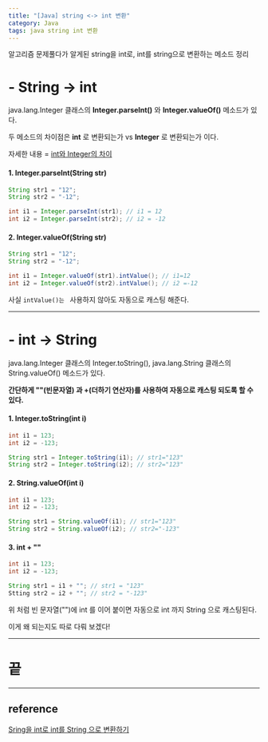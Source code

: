 ```yaml
---
title: "[Java] string <-> int 변환"
category: Java
tags: java string int 변환
---
```

알고리즘 문제풀다가 알게된 string을 int로, int를 string으로 변환하는 메소드 정리

# - String -> int 

java.lang.Integer 클래스의 <b class="text-red">Integer.parseInt()</b> 와 <b class="text-blue">Integer.valueOf()</b> 메소드가 있다.

두 메소드의 차이점은 <b class="text-red">int</b> 로 변환되는가 vs <b class="text-blue">Integer</b>  로 변환되는가 이다.

자세한 내용 = [int와 Integer의 차이](/java/2023/08/21/java-intVSInteger.html)

#### 1. Integer.parseInt(String str)

```java
String str1 = "12";
String str2 = "-12";

int i1 = Integer.parseInt(str1); // i1 = 12
int i2 = Integer.parseInt(str2); // i2 = -12
```

#### 2. Integer.valueOf(String str)

```java
String str1 = "12";
String str2 = "-12";

int i1 = Integer.valueOf(str1).intValue(); // i1=12
int i2 = Integer.valueOf(str2).intValue(); // i2 =-12
```
사실 ```intValue()는 ``` 사용하지 않아도 자동으로 캐스팅 해준다.

-----

# - int -> String

java.lang.Integer 클래스의 Integer.toString(), java.lang.String 클래스의 String.valueOf() 메소드가 있다.

<b class="text-red">간단하게 ""(빈문자열) 과 +(더하기 연산자)를 사용하여 자동으로 캐스팅 되도록 할 수 있다.</b>

#### 1. Integer.toString(int i)

```java
int i1 = 123;
int i2 = -123;

String str1 = Integer.toString(i1); // str1="123"
String str2 = Integer.toString(i2); // str2="123"
```

#### 2. String.valueOf(int i)

```java
int i1 = 123;
int i2 = -123;

String str1 = String.valueOf(i1); // str1="123"
String str2 = String.valueOf(i2); // str2="-123"
```

#### 3. int + ""

```java
int i1 = 123;
int i2 = -123;

String str1 = i1 + ""; // str1 = "123"
Stting str2 = i2 + ""; // str2 = "-123"
```

위 처럼 빈 문자열("")에 int 를 이어 붙이면 자동으로 int 까지 String 으로 캐스팅된다.

이게 왜 되는지도 따로 다뤄 보겠다!

------

# 끝

------

## reference

[Sring을 int로 int를 String 으로 변환하기](https://hianna.tistory.com/524)
